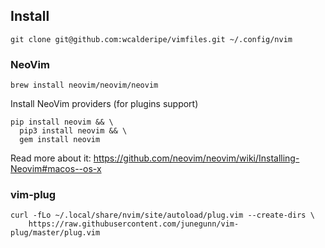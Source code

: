 ## Install

```
git clone git@github.com:wcalderipe/vimfiles.git ~/.config/nvim
```

### NeoVim

```
brew install neovim/neovim/neovim
```

Install NeoVim providers (for plugins support)

```
pip install neovim && \
  pip3 install neovim && \
  gem install neovim
```

Read more about it: https://github.com/neovim/neovim/wiki/Installing-Neovim#macos--os-x

### vim-plug

```
curl -fLo ~/.local/share/nvim/site/autoload/plug.vim --create-dirs \
    https://raw.githubusercontent.com/junegunn/vim-plug/master/plug.vim
```
